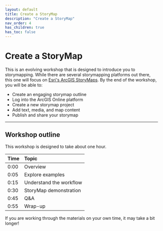 ```yaml
---
layout: default
title: Create a StoryMap
description: "Create a StoryMap"
nav_order: 4
has_children: true
has_toc: false
---
```


# Create a StoryMap

This is an evolving workshop that is designed to introduce you to storymapping. While there are several storymapping platforms out there, this one will focus on [Esri's ArcGIS StoryMaps](https://storymaps.arcgis.com/). By the end of the workshop, you will be able to:
* Create an engaging storymap outline
* Log into the ArcGIS Online platform
* Create a new storymap project
* Add text, media, and map content
* Publish and share your storymap

---
## Workshop outline

This workshop is designed to take about one hour.

| Time | Topic |
| :--- | :--- |
| 0:00 | Overview |
| 0:05 | Explore examples |
| 0:15 | Understand the workflow |
| 0:30 | StoryMap demonstration |
| 0:45 | Q&A |
| 0:55 | Wrap-up |

If you are working through the materials on your own time, it may take a bit longer!

